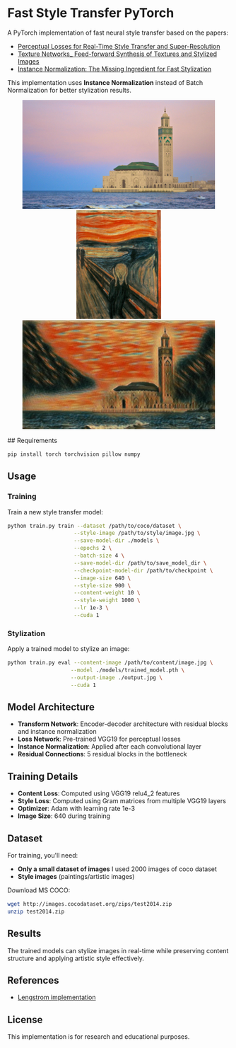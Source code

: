 # Fast Style Transfer PyTorch

A PyTorch implementation of fast neural style transfer based on the papers:
- [Perceptual Losses for Real-Time Style Transfer and Super-Resolution](https://arxiv.org/abs/1603.08155)
- [Texture Networks_ Feed-forward Synthesis of Textures and Stylized Images](https://arxiv.org/abs/1603.03417)
- [Instance Normalization: The Missing Ingredient for Fast Stylization](https://arxiv.org/abs/1607.08022)

This implementation uses **Instance Normalization** instead of Batch Normalization for better stylization results.
<p align = 'center'>
<img src = 'content/Mosque_Hassan2.jpeg' height = '246px'>
<img src = 'style_images/the_scream.jpeg' height = '246px'>
<img src = 'stylized_images/stylized_Mosque_Hassan2.jpeg' height = '246px'>
</p>
## Requirements

```bash
pip install torch torchvision pillow numpy
```

## Usage

### Training

Train a new style transfer model:

```bash
python train.py train --dataset /path/to/coco/dataset \
                     --style-image /path/to/style/image.jpg \
                     --save-model-dir ./models \
                     --epochs 2 \
                     --batch-size 4 \
                     --save-model-dir /path/to/save_model_dir \
                     --checkpoint-model-dir /path/to/checkpoint \
                     --image-size 640 \
                     --style-size 900 \
                     --content-weight 10 \
                     --style-weight 1000 \
                     --lr 1e-3 \
                     --cuda 1
```

### Stylization

Apply a trained model to stylize an image:

```bash
python train.py eval --content-image /path/to/content/image.jpg \
                    --model ./models/trained_model.pth \
                    --output-image ./output.jpg \
                    --cuda 1
```

## Model Architecture

- **Transform Network**: Encoder-decoder architecture with residual blocks and instance normalization
- **Loss Network**: Pre-trained VGG19 for perceptual losses
- **Instance Normalization**: Applied after each convolutional layer
- **Residual Connections**: 5 residual blocks in the bottleneck

## Training Details

- **Content Loss**: Computed using VGG19 relu4_2 features
- **Style Loss**: Computed using Gram matrices from multiple VGG19 layers
- **Optimizer**: Adam with learning rate 1e-3
- **Image Size**: 640 during training

## Dataset

For training, you'll need:
- **Only a small dataset of images** I used 2000 images of coco dataset
- **Style images** (paintings/artistic images)

Download MS COCO:
```bash
wget http://images.cocodataset.org/zips/test2014.zip
unzip test2014.zip
```

## Results

The trained models can stylize images in real-time while preserving content structure and applying artistic style effectively.

## References

- [Lengstrom implementation](https://github.com/lengstrom/fast-style-transfer)


## License

This implementation is for research and educational purposes.
